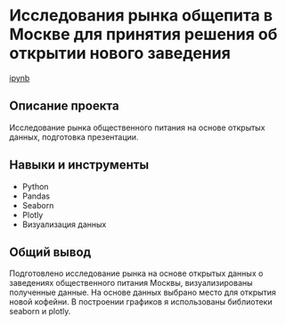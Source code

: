 # Исследования рынка общепита в Москве для принятия решения об открытии нового заведения

[ipynb]()

## Описание проекта

Исследование рынка общественного питания на основе открытых данных, подготовка презентации.

## Навыки и инструменты

- Python
- Pandas
- Seaborn
- Plotly
- Визуализация данных

## Общий вывод

Подготовлено исследование рынка на основе открытых данных о заведениях общественного питания Москвы, визуализированы полученные данные. На основе данных выбрано место для открытия новой кофейни. В построении графиков я использованы библиотеки seaborn и plotly.
